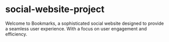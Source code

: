 # social-website-project
Welcome to Bookmarks, a sophisticated social website designed to provide a seamless user experience. With a focus on user engagement and efficiency.
